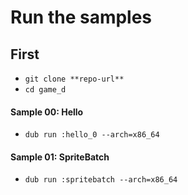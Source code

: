 # Run the samples


## First
- ``git clone **repo-url**``
- ``cd game_d``

#### Sample 00:  Hello
- ``dub run :hello_0 --arch=x86_64``

#### Sample 01: SpriteBatch
- ``dub run :spritebatch --arch=x86_64``